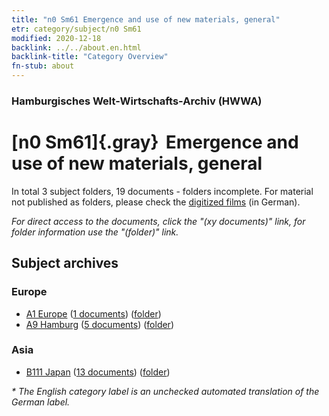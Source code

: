 ```yaml
---
title: "n0 Sm61 Emergence and use of new materials, general"
etr: category/subject/n0 Sm61
modified: 2020-12-18
backlink: ../../about.en.html
backlink-title: "Category Overview"
fn-stub: about
---
```


### Hamburgisches Welt-Wirtschafts-Archiv (HWWA)
# [n0 Sm61]{.gray}&#8201; Emergence and use of new materials, general&#160; 





In total 3 subject folders, 19 documents - folders incomplete.
For material not published as folders, please check the [digitized films](/film/h1_sh) (in German).

_For direct access to the documents, click the "(xy documents)" link, for folder information use the "(folder)" link._

## Subject archives



### Europe

- [A1 Europe](../../../geo/about.en.html#A1) (<a href="https://dfg-viewer.de/show/?tx_dlf[id]=https://pm20.zbw.eu/mets/sh/1408xx/140892/1458xx/145863/public.mets.en.xml" target="_blank">1 documents</a>) ([folder](http://purl.org/pressemappe20/folder/sh/140892,145863))
- [A9 Hamburg](../../../geo/about.en.html#A9) (<a href="https://dfg-viewer.de/show/?tx_dlf[id]=https://pm20.zbw.eu/mets/sh/1409xx/140905/1458xx/145863/public.mets.en.xml" target="_blank">5 documents</a>) ([folder](http://purl.org/pressemappe20/folder/sh/140905,145863))

### Asia

- [B111 Japan](../../../geo/about.en.html#B111) (<a href="https://dfg-viewer.de/show/?tx_dlf[id]=https://pm20.zbw.eu/mets/sh/1412xx/141272/1458xx/145863/public.mets.en.xml" target="_blank">13 documents</a>) ([folder](http://purl.org/pressemappe20/folder/sh/141272,145863))


_* The English category label is an unchecked automated translation of the German label._

